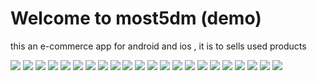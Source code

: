# Welcome to most5dm (demo)

this an e-commerce app for android and ios , it is to sells used products

<img src="https://github.com/HamadaAllipy/most5dm-demo-/blob/master/assets/docs/1.png"/>
<img src="https://github.com/HamadaAllipy/most5dm-demo-/blob/master/assets/docs/2.png" />
<img src="https://github.com/HamadaAllipy/most5dm-demo-/blob/master/assets/docs/3.png" />
<img src="https://github.com/HamadaAllipy/most5dm-demo-/blob/master/assets/docs/4.png" />
<img src="https://github.com/HamadaAllipy/most5dm-demo-/blob/master/assets/docs/5.png" />
<img src="https://github.com/HamadaAllipy/most5dm-demo-/blob/master/assets/docs/6.png" />
<img src="https://github.com/HamadaAllipy/most5dm-demo-/blob/master/assets/docs/7.png" />
<img src="https://github.com/HamadaAllipy/most5dm-demo-/blob/master/assets/docs/8.png" />
<img src="https://github.com/HamadaAllipy/most5dm-demo-/blob/master/assets/docs/9.png" />
<img src="https://github.com/HamadaAllipy/most5dm-demo-/blob/master/assets/docs/10.png" />
<img src="https://github.com/HamadaAllipy/most5dm-demo-/blob/master/assets/docs/11.png" />
<img src="https://github.com/HamadaAllipy/most5dm-demo-/blob/master/assets/docs/12.png" />
<img src="https://github.com/HamadaAllipy/most5dm-demo-/blob/master/assets/docs/13.png" />
<img src="https://github.com/HamadaAllipy/most5dm-demo-/blob/master/assets/docs/14.png" />
<img src="https://github.com/HamadaAllipy/most5dm-demo-/blob/master/assets/docs/15.png" />
<img src="https://github.com/HamadaAllipy/most5dm-demo-/blob/master/assets/docs/16.png" />
<img src="https://github.com/HamadaAllipy/most5dm-demo-/blob/master/assets/docs/17.png" />
<img src="https://github.com/HamadaAllipy/most5dm-demo-/blob/master/assets/docs/18.png" />
<img src="https://github.com/HamadaAllipy/most5dm-demo-/blob/master/assets/docs/19.png" />
<img src="https://github.com/HamadaAllipy/most5dm-demo-/blob/master/assets/docs/20.png" />
<img src="https://github.com/HamadaAllipy/most5dm-demo-/blob/master/assets/docs/21.png" />
<img src="https://github.com/HamadaAllipy/most5dm-demo-/blob/master/assets/docs/22.png" />

